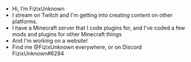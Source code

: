 - Hi, I’m FizixUnknown
- I stream on Twitch and I'm getting into creating content on other platforms.
- I have a Minecraft server that I code plugins for, and I've coded a few mods and plugins for other Minecraft things
- And I'm working on a website!
- Find me @FizixUnknown everywhere, or on Discord FizixUnknown#6294

<!---
FizixUnknown/FizixUnknown is a ✨ special ✨ repository because its `README.md` (this file) appears on your GitHub profile.
You can click the Preview link to take a look at your changes.
--->
